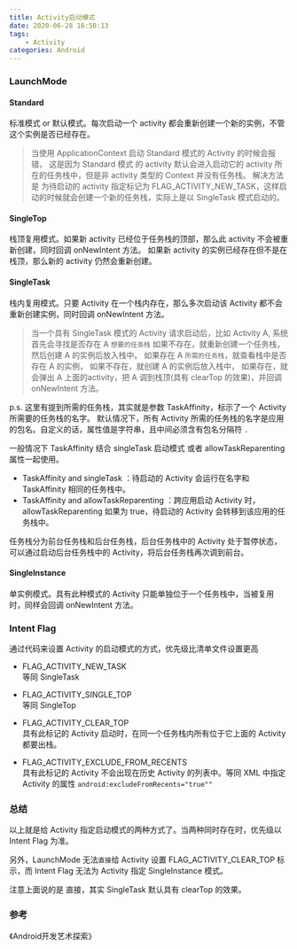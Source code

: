```yaml
---
title: Activity启动模式
date: 2020-06-28 16:50:13
tags:
    - Activity
categories: Android
---
```


### LaunchMode

#### Standard

标准模式 or 默认模式。每次启动一个 activity 都会重新创建一个新的实例，不管这个实例是否已经存在。

> 当使用 ApplicationContext 启动 Standard 模式的 Activity 的时候会报错，
> 这是因为 Standard 模式 的 activity 默认会进入启动它的 activity 所在的任务栈中，但是非 activity 类型的 Context 并没有任务栈。
> 解决方法是 为待启动的 activity 指定标记为 FLAG_ACTIVITY_NEW_TASK，这样启动的时候就会创建一个新的任务栈，实际上是以 SingleTask 模式启动的。

#### SingleTop

栈顶复用模式。如果新 activity 已经位于任务栈的顶部，那么此 activity 不会被重新创建，同时回调 onNewIntent 方法。
如果新 activity 的实例已经存在但不是在栈顶，那么新的 activity 仍然会重新创建。

#### SingleTask

栈内复用模式。只要 Activity 在一个栈内存在，那么多次启动该 Activity 都不会重新创建实例，同时回调 onNewIntent 方法。
> 当一个具有 SingleTask 模式的 Activity 请求启动后，比如 Activity A, 系统首先会寻找是否存在 A `想要的任务栈`
> 如果不存在，就重新创建一个任务栈，然后创建 A 的实例后放入栈中。
> 如果存在 A `所需的任务栈`，就查看栈中是否存在 A 的实例，
> 如果不存在，就创建 A 的实例后放入栈中，
> 如果存在，就会弹出 A 上面的activity，把 A 调到栈顶(具有 clearTop 的效果)，并回调 onNewIntent 方法。

p.s. 这里有提到所需的任务栈，其实就是参数 TaskAffinity，标示了一个 Activity 所需要的任务栈的名字。
默认情况下，所有 Activity 所需的任务栈的名字是应用的包名。自定义的话，属性值是字符串，且中间必须含有包名分隔符 `.`

一般情况下 TaskAffinity 结合 singleTask 启动模式 或者 allowTaskReparenting 属性一起使用。

+ TaskAffinity and singleTask ：待启动的 Activity 会运行在名字和 TaskAffinity 相同的任务栈中。
+ TaskAffinity and allowTaskReparenting ：跨应用启动 Activity 时，allowTaskReparenting 如果为 true，待启动的 Activity 会转移到该应用的任务栈中。

任务栈分为前台任务栈和后台任务栈，后台任务栈中的 Activity 处于暂停状态，可以通过启动后台任务栈中的 Activity，将后台任务栈再次调到前台。

#### SingleInstance

单实例模式。具有此种模式的 Activity 只能单独位于一个任务栈中，当被复用时，同样会回调 onNewIntent 方法。

### Intent Flag

通过代码来设置 Activity 的启动模式的方式，优先级比清单文件设置更高

+ FLAG_ACTIVITY_NEW_TASK  
等同 SingleTask

+ FLAG_ACTIVITY_SINGLE_TOP  
等同 SingleTop

+ FLAG_ACTIVITY_CLEAR_TOP  
具有此标记的 Activity 启动时，在同一个任务栈内所有位于它上面的 Activity 都要出栈。

+ FLAG_ACTIVITY_EXCLUDE_FROM_RECENTS  
具有此标记的 Activity 不会出现在历史 Activity 的列表中。等同 XML 中指定 Activity 的属性 `android:excludeFromRecents="true""`

### 总结

以上就是给 Activity 指定启动模式的两种方式了。当两种同时存在时，优先级以 Intent Flag 为准。  

另外，LaunchMode 无法`直接`给 Activity 设置 FLAG_ACTIVITY_CLEAR_TOP 标示，而 Intent Flag 无法为 Activity 指定 SingleInstance 模式。

注意上面说的是 直接，其实 SingleTask 默认具有 clearTop 的效果。

### 参考

《Android开发艺术探索》
